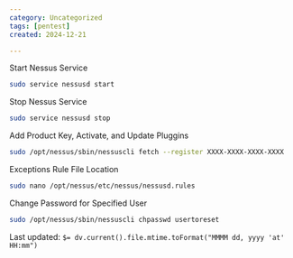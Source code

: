 ```yaml
---
category: Uncategorized
tags: [pentest]
created: 2024-12-21

---
```

Start Nessus Service
```bash
sudo service nessusd start
```

Stop Nessus Service
```bash
sudo service nessusd stop
```

Add Product Key, Activate, and Update Pluggins
```bash
sudo /opt/nessus/sbin/nessuscli fetch --register XXXX-XXXX-XXXX-XXXX
```

Exceptions Rule File Location
```bash
sudo nano /opt/nessus/etc/nessus/nessusd.rules
```

Change Password for Specified User
```bash
sudo /opt/nessus/sbin/nessuscli chpasswd usertoreset
```


Last updated: `$= dv.current().file.mtime.toFormat("MMMM dd, yyyy 'at' HH:mm")`

